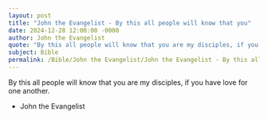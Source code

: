 ```yaml
---
layout: post
title: "John the Evangelist - By this all people will know that you"
date: 2024-12-28 12:00:00 -0000
author: John the Evangelist
quote: "By this all people will know that you are my disciples, if you have love for one another."
subject: Bible
permalink: /Bible/John the Evangelist/John the Evangelist - By this all people will know that you
---
```


By this all people will know that you are my disciples, if you have love for one another.

- John the Evangelist
